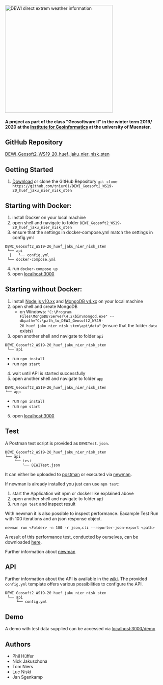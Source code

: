 <img src="https://tnier01.github.io/DEWI_Geosoft2_WS19-20_huef_jaku_nier_nisk_sten/DEWI_Logo.jpg" alt="DEWI direct extrem weather information" width="350"/>

#### A project as part of the class "Geosoftware II" in the winter term 2019/ 2020 at the [Institute for Geoinformatics](https://www.ifgi.de) at the university of Muenster.


## GitHub Repository
[DEWI_Geosoft2_WS19-20_huef_jaku_nier_nisk_sten](https://github.com/tnier01/DEWI_Geosoft2_WS19-20_huef_jaku_nier_nisk_sten)


## Getting Started

1. [Download](https://github.com/tnier01/DEWI_Geosoft2_WS19-20_huef_jaku_nier_nisk_sten/archive/master.zip) or clone the GitHub Repository
``git clone https://github.com/tnier01/DEWI_Geosoft2_WS19-20_huef_jaku_nier_nisk_sten``


## Starting with Docker:

1. install Docker on your local machine
2. open shell and navigate to folder ``DEWI_Geosoft2_WS19-20_huef_jaku_nier_nisk_sten``
3. ensure that the settings in docker-compose.yml match the settings in config.yml
```
DEWI_Geosoft2_WS19-20_huef_jaku_nier_nisk_sten
 └── api
  |   └── config.yml
 └── docker-compose.yml  
```
4. run ``docker-compose up``
5. open  [localhost:3000](http://localhost:3000/)


## Starting without Docker:
1. install [Node.js v10.xx](https://nodejs.org/en/) and [MongoDB v4.xx](https://www.mongodb.com/download-center/community?) on your local machine
2. open shell and create MongoDB
   * on Windows: ``"C:\Program Files\MongoDB\Server\4.2\bin\mongod.exe" --dbpath="C:\path_to_DEWI_Geosoft2_WS19-20_huef_jaku_nier_nisk_sten\api\data"`` (ensure that the folder ``data`` exists)
3. open another shell and navigate to folder ``api``
```
DEWI_Geosoft2_WS19-20_huef_jaku_nier_nisk_sten
 └── api
```

 * run ``npm install``
 * run ``npm start``
4. wait until API is started successfully
5. open another shell and navigate to folder ``app``
```
DEWI_Geosoft2_WS19-20_huef_jaku_nier_nisk_sten
└── app
```

 * run ``npm install``
 * run ``npm start``
5. open  [localhost:3000](http://localhost:3000)

## Test

A Postman test script is provided as
``DEWITest.json``.
```
DEWI_Geosoft2_WS19-20_huef_jaku_nier_nisk_sten
└── api
    └── test
        └── DEWITest.json
```
It can either be uploaded to [postman](https://www.getpostman.com/) or executed via [newman](https://www.npmjs.com/package/newman).

If newman is already installed you just can use ```npm test```:
1. start the Application wit npm or docker like explained above
2. open another shell and navigate to folder ``api``
3. run ``npm test`` and inspect result

With newman it is also possible to inspect performance.
Eaxample Test Run with 100 iterations and an json response object.
```
newman run <Folder> -n 100 -r json,cli --reporter-json-export <path>
```
A result of this performance test, conducted by ourselves, can be downloaded [here](https://uni-muenster.sciebo.de/s/2Y1jwnNJUjU7vzg/download).


Further information about [newman](https://www.npmjs.com/package/newman).

## API
Further information about the API is available in the [wiki](https://github.com/tnier01/DEWI_Geosoft2_WS19-20_huef_jaku_nier_nisk_sten/wiki).
The provided ``config.yml`` template offers various possibilities to configure the API.
```
DEWI_Geosoft2_WS19-20_huef_jaku_nier_nisk_sten
 └── api
     └── config.yml
```

## Demo
A demo with test data supplied can be accessed via [localhost:3000/demo](http://localhost:3000/demo).

## Authors
* Phil Hüffer
* Nick Jakuschona
* Tom Niers
* Luc Niski
* Jan Sgenkamp
